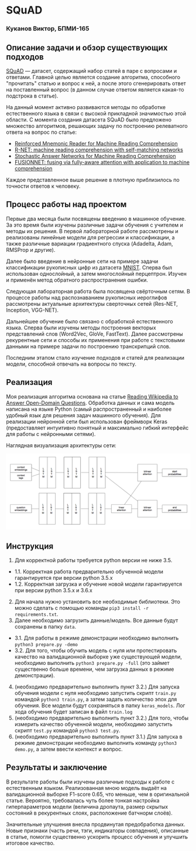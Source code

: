 # SQuAD
### Куканов Виктор, БПМИ-165

## Описание задачи и обзор существующих подходов

[SQuAD](https://rajpurkar.github.io/SQuAD-explorer/) — датасет, содержащий набор статей в паре с вопросами и ответами. Главной целью является создание алгоритма, способного "прочитать" статью и вопрос к ней, а после этого сгенерировать ответ на поставленный вопрос (в данном случае ответом является какая-то подстрока в статье).

На данный момент активно развиваются методы по обработке естественного языка в связи с высокой прикладной значимостью этой области. С момента создания датасета SQuAD было предложено множество алгоритмов, решающих задачу по построению релеватного ответа на вопрос по статье:
* [Reinforced Mnemonic Reader for Machine Reading Comprehension](https://arxiv.org/pdf/1705.02798.pdf)
* [R-NET: machine reading comprehension with self-matching networks](https://www.microsoft.com/en-us/research/wp-content/uploads/2017/05/r-net.pdf)
* [Stochastic Answer Networks for Machine Reading Comprehension](https://arxiv.org/pdf/1712.03556.pdf)
* [FUSIONNET: fusing via fully-aware attention with application to machine comprehension](https://arxiv.org/pdf/1711.07341.pdf)

Каждое представленное выше решение в плотную приблизилось по точности ответов к человеку.

## Процесс работы над проектом

Первые два месяца были посвящены введению в машинное обучение. За это время были изучены различные задачи обучения с учителем и методы их решения. В первой лабораторной работе рассмотрены и реализованы линейные модели для регрессии и классификации, а также различные вариации градиентного спуска (Adadelta, Adam, RMSProp и другие). 

Далее было введение в нейронные сети на примере задачи классификации рукописных цифр из датасета [MNIST](http://yann.lecun.com/exdb/mnist/). Сперва был использован однослойный, а затем многослойный перцептрон. Изучен и применён метод обратного распространения ошибки.

Следующая лабораторная работа была посвящена свёрточным сетям. В процессе работы над распознаванием рукописных иероглифов рассмотрены актуальные архитектуры сверточных сетей (Res-NET, Inception, VGG-NET).

Дальнейшее обучение было связано с обработкой естественного языка. Сперва были изучены методы построения векторых представлений слов (Word2Vec, GloVe, FastText). Далее рассмотрены рекурентные сети и способы их применения при работе с текстовыми данными на примере задачи по построению транскрипций слов.

Последним этапом стало изучение подходов и статей для реализации модели, способной отвечать на вопросы по тексту.

## Реализация

Моя реализация алгоритма основана на статье [Reading Wikipedia to Answer Open-Domain Questions](http://www-cs.stanford.edu/people/danqi/papers/acl2017.pdf).
Обработка данных и сама модель написана на языке Python (самый распространенный и наиболее удобный язык для решения задач машинного обучения). Для реализации нейронной сети был использован фреймворк Keras (предоставляет интуитивно понятный и максимально гибкий интерфейс для работы с нейронными сетями).

Наглядная визуализация архитектуры сети:

![](model.png)

## Инструкция

1. Для корректной работы требуется python версии не ниже 3.5.
- 1.1. Корректная работа предварительно обученной модели гарантируется при версии python 3.5.x
- 1.2. Корректная загрузка и обучение новой модели гарантируется при версии python 3.5.x и 3.6.x
2. Для начала нужно установить все необходимые библиотеки. Это можно сделать с помощью команды  `pip3 install -r requirements.txt`.
3. Далее необходимо загрузить данные/модель. Все данные будут сохранены в папку `data`.
- 3.1. Для работы в режиме демонстрации необходимо выполнить `python3 prepare.py -demo`
- 3.2. Для того, чтобы обучить модель с нуля или протестировать качество на валидационной выборке уже существующей модели, необходимо выполнить `python3 prepare.py -full` (это займет существенно больше времени, чем загрузка данных в режиме демонстрации).
4. (необходимо предварительно выполнить пункт 3.2.) Для запуска обучения модели с нуля необходимо запустить скрипт `train.py` командой `python3 train.py`, а затем задать количество эпох для обучения. Все модели будут сохраняться в папку `keras_models`. Лог хода обучения будет записан в файл `train.log`
5. (необходимо предварительно выполнить пункт 3.2.) Для того, чтобы измерить качество обученной модели, необходимо запустить скрипт `test.py` командой `python3 test.py`.
6. (необходимо предварительно выполнить пункт 3.1.) Для запуска в режиме демонстрации необходимо выполнить команду `python3 demo.py`, а затем ввести контекст и вопрос.

## Результаты и заключение

В результате работы были изучены различные подходы к работе с естественным языком. Реализованная мною модель выдаёт на валидационной выборке F1-score 0.65, что меньше, чем в оригинальной статье. Вероятно, требовалась чуть более тонкая настройка гиперпараметров модели (величина дропаута, размер скрытых состояний в рекурентных слоях, расположение батчнорм слоёв).

Значительные улучшения внесла продвинутая предобработка данных. Новые признаки (часть речи, тэги, индикаторы совпадения), описанные в статье, помогли существенно ускорить процесс обучения и улучшить итоговое качество.
